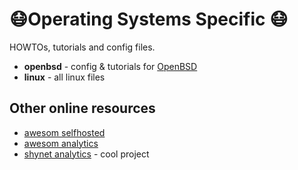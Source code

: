 # :mask:Operating Systems Specific :mask:

HOWTOs, tutorials and config files.

* **openbsd** - config & tutorials for [OpenBSD](https://www.openbsd.org)
* **linux** - all linux files

## Other online resources
* [awesom selfhosted](https://github.com/awesome-selfhosted/awesome-selfhosted) 
* [awesom analytics](https://github.com/onurakpolat/awesome-analytics) 
* [shynet analytics](https://github.com/milesmcc/shynet) - cool project
